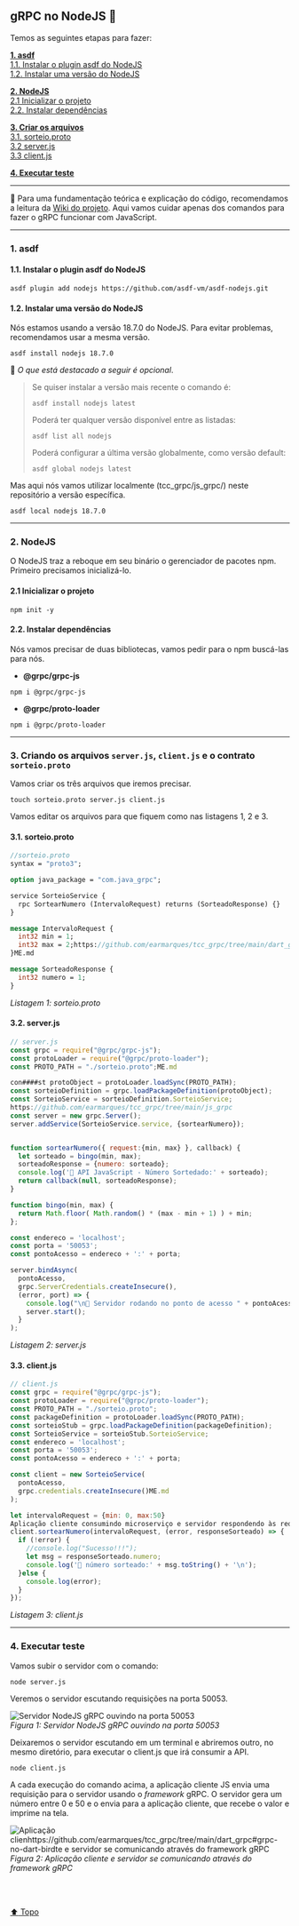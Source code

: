 ## gRPC no NodeJS :green_apple:

Temos as seguintes etapas para fazer:


**[1. asdf](./README.md#1-asdf)**<br>
[1.1. Instalar o plugin asdf do NodeJS](#11-instalar-o-plugin-asdf-do-nodejs)<br>
[1.2. Instalar uma versão do NodeJS](#12-instalar-uma-vers%C3%A3o-do-nodejs)<br>

**[2. NodeJS](./README.md#2-nodejs)**<br>
[2.1 Inicializar o projeto](#21-inicializar-o-projeto)<br>
[2.2. Instalar dependências](#22-instalar-depend%C3%AAncias)<br>

**[3. Criar os arquivos](./README.md#3-criando-os-arquivos-serverjs-clientjs-e-o-contrato-sorteioproto)**<br>
[3.1. sorteio.proto](#31-sorteioproto)<br>
[3.2 server.js](#32-serverjs)<br>
[3.3 client.js](#33-clientjs)<br>

**[4. Executar teste](./README.md#4-executar-teste)**

---

📌 Para uma fundamentação teórica e explicação do código, recomendamos a leitura da [Wiki do projeto](https://github.com/earmarques/tcc_grpc/wiki). Aqui vamos cuidar apenas dos comandos para fazer o gRPC funcionar com JavaScript.

---

### 1. asdf

#### 1.1. Instalar o plugin asdf do NodeJS

```
asdf plugin add nodejs https://github.com/asdf-vm/asdf-nodejs.git
```

#### 1.2. Instalar uma versão do NodeJS

Nós estamos usando a versão 18.7.0 do NodeJS. Para evitar problemas, recomendamos usar a mesma versão. 

```
asdf install nodejs 18.7.0
```
📌 _O que está destacado a seguir é opcional_.
> Se quiser instalar a versão mais recente o comando é:
> ```
> asdf install nodejs latest
> ```
> Poderá ter qualquer versão disponível entre as listadas:
> ```
> asdf list all nodejs
> ```
> Poderá configurar a última versão globalmente, como versão default:
> ```
> asdf global nodejs latest
> ```

Mas aqui nós vamos utilizar localmente (tcc_grpc/js_grpc/) neste repositório a versão específica.
```
asdf local nodejs 18.7.0
```
---

### 2. NodeJS

O NodeJS traz a reboque em seu binário o gerenciador de pacotes npm. Primeiro precisamos inicializá-lo.

#### 2.1 Inicializar o projeto

```
npm init -y
```

#### 2.2. Instalar dependências

Nós vamos precisar de duas bibliotecas, vamos pedir para o npm buscá-las para nós.

- **@grpc/grpc-js**
```
npm i @grpc/grpc-js
```
- **@grpc/proto-loader**
```https://github.com/earmarques/tcc_grpc/tree/main/dart_grpc#grpc-no-dart-bird
npm i @grpc/proto-loader
```

---

### 3. Criando os arquivos `server.js`, `client.js` e o contrato `sorteio.proto`

Vamos criar os três arquivos que iremos precisar.

```
touch sorteio.proto server.js client.js
```
Vamos editar os arquivos para que fiquem como nas listagens 1, 2 e 3.

#### 3.1. sorteio.proto
 
```proto
//sorteio.proto
syntax = "proto3";

option java_package = "com.java_grpc";

service SorteioService {
  rpc SortearNumero (IntervaloRequest) returns (SorteadoResponse) {}
}

message IntervaloRequest {
  int32 min = 1;
  int32 max = 2;https://github.com/earmarques/tcc_grpc/tree/main/dart_grpc#grpc-no-dart-bird
}ME.md

message SorteadoResponse {
  int32 numero = 1;
}

```
_Listagem 1: sorteio.proto_

#### 3.2. server.js

```js
// server.js
const grpc = require("@grpc/grpc-js");
const protoLoader = require("@grpc/proto-loader");
const PROTO_PATH = "./sorteio.proto";ME.md

con####st protoObject = protoLoader.loadSync(PROTO_PATH);
const sorteioDefinition = grpc.loadPackageDefinition(protoObject);
const SorteioService = sorteioDefinition.SorteioService;
https://github.com/earmarques/tcc_grpc/tree/main/js_grpc
const server = new grpc.Server();
server.addService(SorteioService.service, {sortearNumero});


function sortearNumero({ request:{min, max} }, callback) {
  let sorteado = bingo(min, max);
  sorteadoResponse = {numero: sorteado};
  console.log('🍏 API JavaScript - Número Sortedado:' + sorteado);
  return callback(null, sorteadoResponse);
}

function bingo(min, max) {
  return Math.floor( Math.random() * (max - min + 1) ) + min;
};

const endereco = 'localhost';
const porta = '50053';
const pontoAcesso = endereco + ':' + porta;

server.bindAsync(
  pontoAcesso,
  grpc.ServerCredentials.createInsecure(),
  (error, port) => {
    console.log("\n🍏 Servidor rodando no ponto de acesso " + pontoAcesso);
    server.start();
  }
);
```
_Listagem 2: server.js_


#### 3.3. client.js
```js
// client.js
const grpc = require("@grpc/grpc-js");
const protoLoader = require("@grpc/proto-loader");
const PROTO_PATH = "./sorteio.proto";
const packageDefinition = protoLoader.loadSync(PROTO_PATH);
const sorteioStub = grpc.loadPackageDefinition(packageDefinition);
const SorteioService = sorteioStub.SorteioService;
const endereco = 'localhost';
const porta = '50053';
const pontoAcesso = endereco + ':' + porta;

const client = new SorteioService(
  pontoAcesso,
  grpc.credentials.createInsecure()ME.md
);

let intervaloRequest = {min: 0, max:50}
Aplicação cliente consumindo microserviço e servidor respondendo às requisições com gRPC
client.sortearNumero(intervaloRequest, (error, responseSorteado) => {  
  if (!error) {
    //console.log("Sucesso!!!");
    let msg = responseSorteado.numero;
    console.log('🍏 número sorteado:' + msg.toString() + '\n');
  }else {
    console.log(error);
  }
});
```
_Listagem 3: client.js_

---

### 4. Executar teste

Vamos subir o servidor com o comando:
```
node server.js
```
Veremos o servidor escutando requisições na porta 50053.

![Servidor NodeJS gRPC ouvindo na porta 50053](images/node_serving.png "Servidor NodeJS gRPC ouvindo na porta 50053")<br>
_Figura 1: Servidor NodeJS gRPC ouvindo na porta 50053_

Deixaremos o servidor escutando em um terminal e abriremos outro, no mesmo diretório, para executar o client.js que irá consumir a API.

```
node client.js
```

A cada execução do comando acima, a aplicação cliente JS envia uma requisição para o servidor usando o _framework_ gRPC. O servidor gera um número entre 0 e 50 e o envia para a aplicação cliente, que recebe o valor e imprime na tela.  

![Aplicação clienhttps://github.com/earmarques/tcc_grpc/tree/main/dart_grpc#grpc-no-dart-birdte e servidor se comunicando através do framework gRPC](images/js_grpc_test.png "Aplicação cliente e servidor se comunicando através do framework gRPC")<br>
_Figura 2: Aplicação cliente e servidor se comunicando através do framework gRPC_

<br><br>

[:arrow_up: Topo](#grpc-no-nodejs-green_apple)

<br><br>
